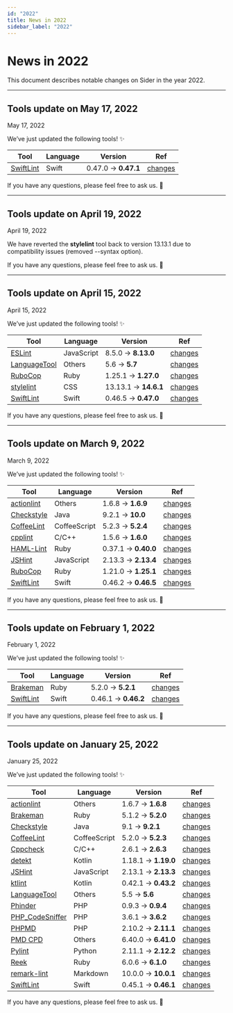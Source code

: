 ```yaml
---
id: "2022"
title: News in 2022
sidebar_label: "2022"
---
```


# News in 2022

This document describes notable changes on Sider in the year 2022.

---

## Tools update on May 17, 2022

<time className="NewsDate" dateTime="2022-05-17">May 17, 2022</time>

We’ve just updated the following tools! ✨

| Tool                                     | Language | Version             | Ref                                                                    |
| ---------------------------------------- | -------- | ------------------- | ---------------------------------------------------------------------- |
| [SwiftLint](../tools/swift/swiftlint.md) | Swift    | 0.47.0 → **0.47.1** | [changes](https://github.com/realm/SwiftLint/blob/0.47.1/CHANGELOG.md) |

If you have any questions, please feel free to ask us. 💬

---

## Tools update on April 19, 2022

<time className="NewsDate" dateTime="2022-04-19">April 19, 2022</time>

We have reverted the **stylelint** tool back to version 13.13.1 due to compatibility issues (removed --syntax option).

If you have any questions, please feel free to ask us. 💬

---

## Tools update on April 15, 2022

<time className="NewsDate" dateTime="2022-04-15">April 15, 2022</time>

We’ve just updated the following tools! ✨

| Tool                                            | Language   | Version              | Ref                                                                                                      |
| ----------------------------------------------- | ---------- | -------------------- | -------------------------------------------------------------------------------------------------------- |
| [ESLint](../tools/javascript/eslint.md)         | JavaScript | 8.5.0 → **8.13.0**   | [changes](https://eslint.org/blog/2022/04/eslint-v8.13.0-released)                                       |
| [LanguageTool](../tools/others/languagetool.md) | Others     | 5.6 → **5.7**        | [changes](https://github.com/languagetool-org/languagetool/blob/v5.7/languagetool-standalone/CHANGES.md) |
| [RuboCop](../tools/ruby/rubocop.md)             | Ruby       | 1.25.1 → **1.27.0**  | [changes](https://github.com/rubocop/rubocop/releases/tag/v1.27.0)                                       |
| [stylelint](../tools/css/stylelint.md)          | CSS        | 13.13.1 → **14.6.1** | [changes](https://github.com/stylelint/stylelint/releases/tag/14.6.1)                                    |
| [SwiftLint](../tools/swift/swiftlint.md)        | Swift      | 0.46.5 → **0.47.0**  | [changes](https://github.com/realm/SwiftLint/blob/0.47.0/CHANGELOG.md)                                   |

If you have any questions, please feel free to ask us. 💬

---

## Tools update on March 9, 2022

<time className="NewsDate" dateTime="2022-03-09">March 9, 2022</time>

We’ve just updated the following tools! ✨

| Tool                                            | Language     | Version             | Ref                                                                                      |
| ----------------------------------------------- | ------------ | ------------------- | ---------------------------------------------------------------------------------------- |
| [actionlint](../tools/others/actionlint.md)     | Others       | 1.6.8 → **1.6.9**   | [changes](https://github.com/rhysd/actionlint/blob/main/CHANGELOG.md#v169---24-feb-2022) |
| [Checkstyle](../tools/java/checkstyle.md)       | Java         | 9.2.1 → **10.0**    | [changes](https://checkstyle.org/releasenotes.html#Release_10.0)                         |
| [CoffeeLint](../tools/javascript/coffeelint.md) | CoffeeScript | 5.2.3 → **5.2.4**   | [changes](https://github.com/coffeelint/coffeelint/blob/v5.2.4/CHANGELOG.md)             |
| [cpplint](../tools/cplusplus/cpplint.md)        | C/C++        | 1.5.6 → **1.6.0**   | [changes](https://github.com/cpplint/cpplint/blob/1.6.0/changelog.rst)                   |
| [HAML-Lint](../tools/ruby/haml-lint.md)         | Ruby         | 0.37.1 → **0.40.0** | [changes](https://github.com/sds/haml-lint/blob/v0.40.0/CHANGELOG.md)                    |
| [JSHint](../tools/javascript/jshint.md)         | JavaScript   | 2.13.3 → **2.13.4** | [changes](https://github.com/jshint/jshint/releases/tag/2.13.4)                          |
| [RuboCop](../tools/ruby/rubocop.md)             | Ruby         | 1.21.0 → **1.25.1** | [changes](https://github.com/rubocop/rubocop/releases/tag/v1.25.0)                       |
| [SwiftLint](../tools/swift/swiftlint.md)        | Swift        | 0.46.2 → **0.46.5** | [changes](https://github.com/realm/SwiftLint/blob/0.46.5/CHANGELOG.md)                   |

If you have any questions, please feel free to ask us. 💬

---

## Tools update on February 1, 2022

<time className="NewsDate" dateTime="2022-02-01">February 1, 2022</time>

We’ve just updated the following tools! ✨

| Tool                                     | Language | Version             | Ref                                                                         |
| ---------------------------------------- | -------- | ------------------- | --------------------------------------------------------------------------- |
| [Brakeman](../tools/ruby/brakeman.md)    | Ruby     | 5.2.0 → **5.2.1**   | [changes](https://github.com/presidentbeef/brakeman/blob/v5.2.1/CHANGES.md) |
| [SwiftLint](../tools/swift/swiftlint.md) | Swift    | 0.46.1 → **0.46.2** | [changes](https://github.com/realm/SwiftLint/blob/0.46.2/CHANGELOG.md)      |

If you have any questions, please feel free to ask us. 💬

---

## Tools update on January 25, 2022

<time className="NewsDate" dateTime="2022-01-25">January 25, 2022</time>

We’ve just updated the following tools! ✨

| Tool                                            | Language     | Version             | Ref                                                                                                      |
| ----------------------------------------------- | ------------ | ------------------- | -------------------------------------------------------------------------------------------------------- |
| [actionlint](../tools/others/actionlint.md)     | Others       | 1.6.7 → **1.6.8**   | [changes](https://github.com/rhysd/actionlint/blob/main/CHANGELOG.md#v168---15-nov-2021)                 |
| [Brakeman](../tools/ruby/brakeman.md)           | Ruby         | 5.1.2 → **5.2.0**   | [changes](https://github.com/presidentbeef/brakeman/blob/v5.2.0/CHANGES.md)                              |
| [Checkstyle](../tools/java/checkstyle.md)       | Java         | 9.1 → **9.2.1**     | [changes](https://checkstyle.org/releasenotes.html#Release_9.2.1)                                        |
| [CoffeeLint](../tools/javascript/coffeelint.md) | CoffeeScript | 5.2.0 → **5.2.3**   | [changes](https://github.com/coffeelint/coffeelint/blob/v5.2.3/CHANGELOG.md)                             |
| [Cppcheck](../tools/cplusplus/cppcheck.md)      | C/C++        | 2.6.1 → **2.6.3**   | [changes](https://github.com/danmar/cppcheck/releases/tag/2.6.3)                                         |
| [detekt](../tools/kotlin/detekt.md)             | Kotlin       | 1.18.1 → **1.19.0** | [changes](https://detekt.github.io/detekt/changelog.html#1190---2021-11-29)                              |
| [JSHint](../tools/javascript/jshint.md)         | JavaScript   | 2.13.1 → **2.13.3** | [changes](https://github.com/jshint/jshint/releases/tag/2.13.3)                                          |
| [ktlint](../tools/kotlin/ktlint.md)             | Kotlin       | 0.42.1 → **0.43.2** | [changes](https://github.com/pinterest/ktlint/blob/0.43.2/CHANGELOG.md)                                  |
| [LanguageTool](../tools/others/languagetool.md) | Others       | 5.5 → **5.6**       | [changes](https://github.com/languagetool-org/languagetool/blob/v5.6/languagetool-standalone/CHANGES.md) |
| [Phinder](../tools/php/phinder.md)              | PHP          | 0.9.3 → **0.9.4**   | [changes](https://github.com/sider/phinder/releases/tag/v0.9.4)                                          |
| [PHP_CodeSniffer](../tools/php/code-sniffer.md) | PHP          | 3.6.1 → **3.6.2**   | [changes](https://github.com/squizlabs/PHP_CodeSniffer/releases/tag/3.6.2)                               |
| [PHPMD](../tools/php/phpmd.md)                  | PHP          | 2.10.2 → **2.11.1** | [changes](https://github.com/phpmd/phpmd/releases/tag/2.11.1)                                            |
| [PMD CPD](../tools/others/pmd-cpd.md)           | Others       | 6.40.0 → **6.41.0** | [changes](https://pmd.github.io/pmd-6.41.0/pmd_release_notes.html)                                       |
| [Pylint](../tools/python/pylint.md)             | Python       | 2.11.1 → **2.12.2** | [changes](https://github.com/PyCQA/pylint/releases/tag/v2.12.2)                                          |
| [Reek](../tools/ruby/reek.md)                   | Ruby         | 6.0.6 → **6.1.0**   | [changes](https://github.com/troessner/reek/blob/v6.1.0/CHANGELOG.md)                                    |
| [remark-lint](../tools/markdown/remark-lint.md) | Markdown     | 10.0.0 → **10.0.1** | [changes](https://github.com/remarkjs/remark/releases/tag/14.0.2)                                        |
| [SwiftLint](../tools/swift/swiftlint.md)        | Swift        | 0.45.1 → **0.46.1** | [changes](https://github.com/realm/SwiftLint/blob/0.46.1/CHANGELOG.md)                                   |

If you have any questions, please feel free to ask us. 💬
